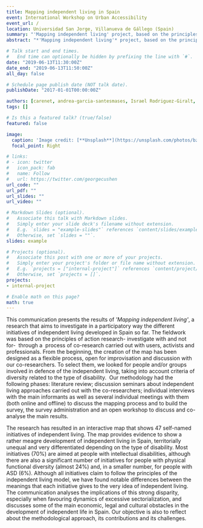 ```yaml
---
title: Mapping independent living in Spain
event: International Workshop on Urban Accessibility
event_url: /
location: Universidad San Jorge, Villanueva de Gállego (Spain)
summary: "'Mapping independent living' project, based on the principles of action research, aims to investigate the different initiatives of independent living developed in Spain so far. It was carried out -with users, activists and professionals- and has resulted in an interactive map that shows 47 initiatives."
abstract: "*'Mapping independent living'* project, based on the principles of action research, aims to investigate the different initiatives of independent living developed in Spain so far. It was carried out -with users, activists and professionals- and has resulted in an interactive map that shows 47 initiatives."

# Talk start and end times.
#   End time can optionally be hidden by prefixing the line with `#`.
date: "2019-06-13T11:30:00Z"
date_end: "2019-06-13T11:50:00Z"
all_day: false

# Schedule page publish date (NOT talk date).
publishDate: "2017-01-01T00:00:00Z"

authors: [carenet, andrea-garcia-santesmases, Israel Rodriguez-Giralt, Miriam Arenas]
tags: []

# Is this a featured talk? (true/false)
featured: false

image:
  caption: 'Image credit: [**Unsplash**](https://unsplash.com/photos/bzdhc5b3Bxs)'
  focal_point: Right

# links:
# - icon: twitter
#   icon_pack: fab
#   name: Follow
#   url: https://twitter.com/georgecushen
url_code: ""
url_pdf: ""
url_slides: ""
url_video: ""

# Markdown Slides (optional).
#   Associate this talk with Markdown slides.
#   Simply enter your slide deck's filename without extension.
#   E.g. `slides = "example-slides"` references `content/slides/example-slides.md`.
#   Otherwise, set `slides = ""`.
slides: example

# Projects (optional).
#   Associate this post with one or more of your projects.
#   Simply enter your project's folder or file name without extension.
#   E.g. `projects = ["internal-project"]` references `content/project/deep-learning/index.md`.
#   Otherwise, set `projects = []`.
projects:
- internal-project

# Enable math on this page?
math: true
---
```


This communication presents the results of *'Mapping independent living'*, a research that aims to investigate in a participatory way the different initiatives of independent living developed in Spain so far. The fieldwork was based on the principles of action research- investigate with and not for-  through a  process of co-research carried out with users, activists and professionals. From the beginning, the creation of the map has been designed as a flexible process, open for improvisation and discussion with our co-researchers. To select them, we looked for people and/or groups involved in defence of the independent living, taking into account criteria of diversity related to the type of disability.  Our methodology had the following phases: literature review; discussion seminars about independent living approaches carried out with the co-researchers; individual interviews with the main informants as well as several individual meetings with them (both online and offline) to discuss the mapping process and to build the survey,  the survey administration and an open workshop to discuss and co-analyse the main results.

The research has resulted in an interactive map that shows 47 self-named initiatives of independent living. The map provides evidence to show a rather meagre development of independent living in Spain, territorially unequal and very differentiated depending on the type of disability. Most initiatives (70%) are aimed at people with intellectual disabilities, although there are also a significant number of initiatives for people with physical functional diversity (almost 24%) and, in a smaller number, for people with ASD (6%). Although all initiatives claim to follow the principles of the independent living model, we have found notable differences between the meanings that each initiative gives to the very idea of ​​independent living. The communication analyses the implications of this strong disparity, especially when favouring dynamics of excessive sectorialization, and discusses some of the main economic, legal and cultural obstacles in the development of independent life in Spain. Our objective is also to reflect about the methodological approach, its contributions and its challenges.
